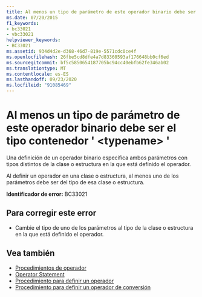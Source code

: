 ```yaml
---
title: Al menos un tipo de parámetro de este operador binario debe ser el tipo contenedor ' <typename> '
ms.date: 07/20/2015
f1_keywords:
- bc33021
- vbc33021
helpviewer_keywords:
- BC33021
ms.assetid: 934d4d2e-d368-46d7-819e-5571cdc0ce4f
ms.openlocfilehash: 26fbe5cd8dfe4a7d83360593af176648bb0cf6ed
ms.sourcegitcommit: bf5c5850654187705bc94cc40ebfb62fe346ab02
ms.translationtype: MT
ms.contentlocale: es-ES
ms.lasthandoff: 09/23/2020
ms.locfileid: "91085469"
---
```

# <a name="at-least-one-parameter-type-of-this-binary-operator-must-be-the-containing-type-typename"></a>Al menos un tipo de parámetro de este operador binario debe ser el tipo contenedor ' \<typename> '

Una definición de un operador binario especifica ambos parámetros con tipos distintos de la clase o estructura en la que está definido el operador.  
  
 Al definir un operador en una clase o estructura, al menos uno de los parámetros debe ser del tipo de esa clase o estructura.  
  
 **Identificador de error:** BC33021  
  
## <a name="to-correct-this-error"></a>Para corregir este error  
  
- Cambie el tipo de uno de los parámetros al tipo de la clase o estructura en la que está definido el operador.  
  
## <a name="see-also"></a>Vea también

- [Procedimientos de operador](../programming-guide/language-features/procedures/operator-procedures.md)
- [Operator Statement](../language-reference/statements/operator-statement.md)
- [Procedimiento para definir un operador](../programming-guide/language-features/procedures/how-to-define-an-operator.md)
- [Procedimiento para definir un operador de conversión](../programming-guide/language-features/procedures/how-to-define-a-conversion-operator.md)
